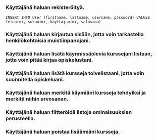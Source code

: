 ### Käyttäjänä haluan rekisteröityä.

```
INSERT INTO User (firstname, lastname, username, password) VALUES (etunimi, sukunimi, käyttäjänimi, salasana)
```

### Käyttäjänä haluan kirjautua sisään, jotta voin tarkastella henkilökohtaisia muistiinpanojani.

### Käyttäjänä haluan lisätä käynnissäolevia kurssejani listaan, jotta voin pitää kirjaa opiskelustani.

### Käyttäjänä haluan lisätä kursseja toivelistaani, jotta voin suunnitella opiskeluani.

### Käyttäjänä haluan merkitä käymiäni kursseja tehdyiksi ja merkitä niihin arvosanan.

### Käyttäjänä haluan filtteröidä listoja ominaisuuksien perusteella.

### Käyttäjänä haluan poistaa lisäämiäni kursseja.  


